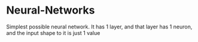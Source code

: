 # Neural-Networks

Simplest possible neural network. It has 1 layer, and that layer has 1 neuron, and the input shape to it is just 1 value
